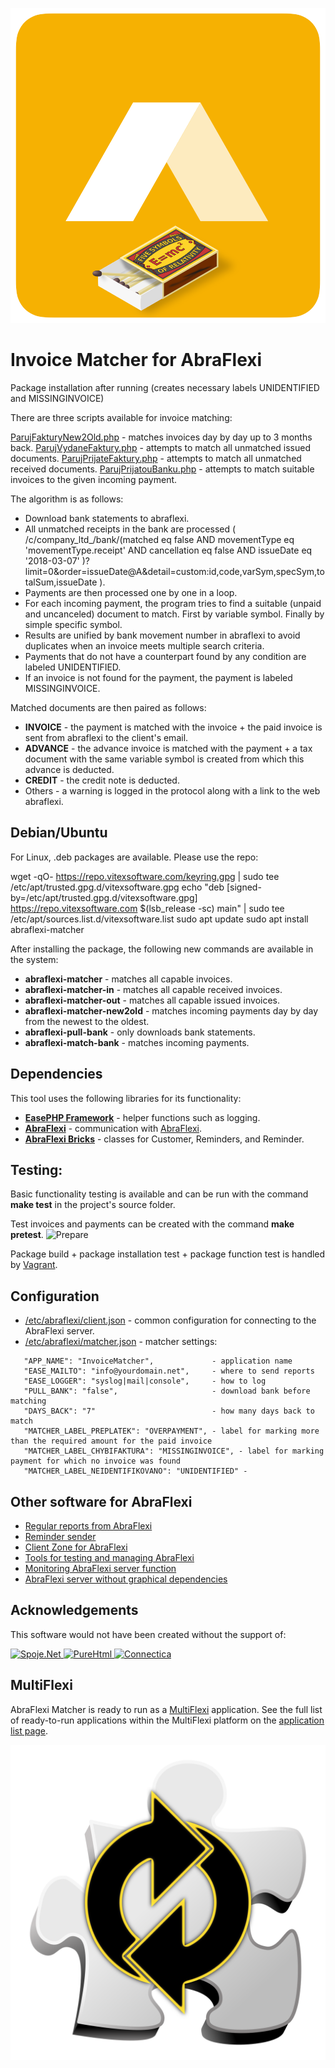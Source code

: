 ![Package Logo](abraflexi-matcher.svg?raw=true "Project Logo")

Invoice Matcher for AbraFlexi
=============================

Package installation after running (creates necessary labels UNIDENTIFIED and MISSINGINVOICE)

There are three scripts available for invoice matching:

[ParujFakturyNew2Old.php](src/ParujFakturyNew2Old.php) - matches invoices day by day up to 3 months back.
[ParujVydaneFaktury.php](src/ParujVydaneFaktury.php) - attempts to match all unmatched issued documents.
[ParujPrijateFaktury.php](src/ParujPrijateFaktury.php) - attempts to match all unmatched received documents.
[ParujPrijatouBanku.php](src/ParujPrijatouBanku.php) - attempts to match suitable invoices to the given incoming payment.

The algorithm is as follows:

  * Download bank statements to abraflexi.
  * All unmatched receipts in the bank are processed ( /c/company_ltd_/bank/(matched eq false AND movementType eq 'movementType.receipt' AND cancellation eq false AND issueDate eq '2018-03-07' )?limit=0&order=issueDate@A&detail=custom:id,code,varSym,specSym,totalSum,issueDate ).
  * Payments are then processed one by one in a loop.
  * For each incoming payment, the program tries to find a suitable (unpaid and uncanceled) document to match. First by variable symbol. Finally by simple specific symbol.
  * Results are unified by bank movement number in abraflexi to avoid duplicates when an invoice meets multiple search criteria.
  * Payments that do not have a counterpart found by any condition are labeled UNIDENTIFIED.
  * If an invoice is not found for the payment, the payment is labeled MISSINGINVOICE.

Matched documents are then paired as follows:

  * **INVOICE** - the payment is matched with the invoice + the paid invoice is sent from abraflexi to the client's email.
  * **ADVANCE** - the advance invoice is matched with the payment + a tax document with the same variable symbol is created from which this advance is deducted.
  * **CREDIT** - the credit note is deducted.
  * Others - a warning is logged in the protocol along with a link to the web abraflexi.

Debian/Ubuntu
-------------

For Linux, .deb packages are available. Please use the repo:

   wget -qO- https://repo.vitexsoftware.com/keyring.gpg | sudo tee /etc/apt/trusted.gpg.d/vitexsoftware.gpg
   echo "deb [signed-by=/etc/apt/trusted.gpg.d/vitexsoftware.gpg]  https://repo.vitexsoftware.com  $(lsb_release -sc) main" | sudo tee /etc/apt/sources.list.d/vitexsoftware.list
   sudo apt update
   sudo apt install abraflexi-matcher

After installing the package, the following new commands are available in the system:

  * **abraflexi-matcher** - matches all capable invoices.
  * **abraflexi-matcher-in** - matches all capable received invoices.
  * **abraflexi-matcher-out** - matches all capable issued invoices.
  * **abraflexi-matcher-new2old** - matches incoming payments day by day from the newest to the oldest.
  * **abraflexi-pull-bank** - only downloads bank statements.
  * **abraflexi-match-bank** - matches incoming payments.

Dependencies
------------

This tool uses the following libraries for its functionality:

 * [**EasePHP Framework**](https://github.com/VitexSoftware/php-ease-core) - helper functions such as logging.
 * [**AbraFlexi**](https://github.com/Spoje-NET/AbraFlexi) - communication with [AbraFlexi](https://abraflexi.eu/).
 * [**AbraFlexi Bricks**](https://github.com/VitexSoftware/AbraFlexi-Bricks) - classes for Customer, Reminders, and Reminder.

Testing:
--------

Basic functionality testing is available and can be run with the command **make test** in the project's source folder.

Test invoices and payments can be created with the command **make pretest**.
![Prepare](https://raw.githubusercontent.com/VitexSoftware/php-abraflexi-matcher/master/doc/preparefortesting.png "Preparation")

Package build + package installation test + package function test is handled by [Vagrant](https://www.vagrantup.com/).

Configuration
-------------

 * [/etc/abraflexi/client.json](client.json) - common configuration for connecting to the AbraFlexi server.
 * [/etc/abraflexi/matcher.json](matcher.json) - matcher settings:

```
   "APP_NAME": "InvoiceMatcher",             - application name
   "EASE_MAILTO": "info@yourdomain.net",     - where to send reports
   "EASE_LOGGER": "syslog|mail|console",     - how to log
   "PULL_BANK": "false",                     - download bank before matching
   "DAYS_BACK": "7"                          - how many days back to match
   "MATCHER_LABEL_PREPLATEK": "OVERPAYMENT", - label for marking more than the required amount for the paid invoice
   "MATCHER_LABEL_CHYBIFAKTURA": "MISSINGINVOICE", - label for marking payment for which no invoice was found
   "MATCHER_LABEL_NEIDENTIFIKOVANO": "UNIDENTIFIED" -       
```

Other software for AbraFlexi
----------------------------

 * [Regular reports from AbraFlexi](https://github.com/VitexSoftware/AbraFlexi-Digest)
 * [Reminder sender](https://github.com/VitexSoftware/php-abraflexi-reminder)
 * [Client Zone for AbraFlexi](https://github.com/VitexSoftware/AbraFlexi-ClientZone)
 * [Tools for testing and managing AbraFlexi](https://github.com/VitexSoftware/AbraFlexi-TestingTools)
 * [Monitoring AbraFlexi server function](https://github.com/VitexSoftware/monitoring-plugins-abraflexi)
 * [AbraFlexi server without graphical dependencies](https://github.com/VitexSoftware/abraflexi-server-deb)

Acknowledgements
----------------

This software would not have been created without the support of:

[ ![Spoje.Net](https://raw.githubusercontent.com/VitexSoftware/php-abraflexi-matcher/master/doc/spojenet.gif "Spoje.Net s.r.o.") ](https://spoje.net/)
[ ![PureHtml](https://raw.githubusercontent.com/VitexSoftware/php-abraflexi-matcher/master/doc/purehtml.png "PureHTML.cz") ](http://purehtml.cz/)
[ ![Connectica](https://raw.githubusercontent.com/VitexSoftware/php-abraflexi-matcher/master/doc/connectica.png "Mgr. Radek Vymazal") ](https://ictmorava.cz)

MultiFlexi
----------

AbraFlexi Matcher is ready to run as a [MultiFlexi](https://multiflexi.eu) application.
See the full list of ready-to-run applications within the MultiFlexi platform on the [application list page](https://www.multiflexi.eu/apps.php).

[![MultiFlexi App](https://github.com/VitexSoftware/MultiFlexi/blob/main/doc/multiflexi-app.svg)](https://www.multiflexi.eu/apps.php)

